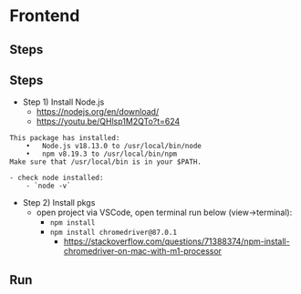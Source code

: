 # Frontend

## Steps

## Steps


- Step 1) Install Node.js
    - https://nodejs.org/en/download/
    - https://youtu.be/QHlsp1M2QTo?t=624
```
This package has installed:
    •   Node.js v18.13.0 to /usr/local/bin/node
    •   npm v8.19.3 to /usr/local/bin/npm
Make sure that /usr/local/bin is in your $PATH.
```
	- check node installed:
		- `node -v`

- Step 2) Install pkgs
	- open project via VSCode, open terminal run below (view->terminal):
		- `npm install`
		- `npm install chromedriver@87.0.1`
			- https://stackoverflow.com/questions/71388374/npm-install-chromedriver-on-mac-with-m1-processor

## Run